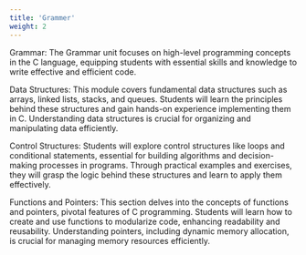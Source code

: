 ```yaml
---
title: 'Grammer'
weight: 2
---
```


Grammar:
The Grammar unit focuses on high-level programming concepts in the C language, equipping students with essential skills and knowledge to write effective and efficient code.

Data Structures:
This module covers fundamental data structures such as arrays, linked lists, stacks, and queues. Students will learn the principles behind these structures and gain hands-on experience implementing them in C. Understanding data structures is crucial for organizing and manipulating data efficiently.

Control Structures:
Students will explore control structures like loops and conditional statements, essential for building algorithms and decision-making processes in programs. Through practical examples and exercises, they will grasp the logic behind these structures and learn to apply them effectively.

Functions and Pointers:
This section delves into the concepts of functions and pointers, pivotal features of C programming. Students will learn how to create and use functions to modularize code, enhancing readability and reusability. Understanding pointers, including dynamic memory allocation, is crucial for managing memory resources efficiently.